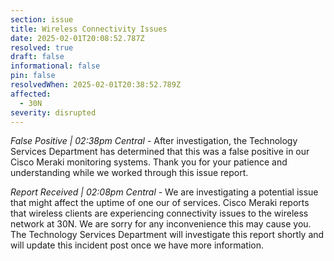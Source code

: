 ```yaml
---
section: issue
title: Wireless Connectivity Issues
date: 2025-02-01T20:08:52.787Z
resolved: true
draft: false
informational: false
pin: false
resolvedWhen: 2025-02-01T20:38:52.789Z
affected:
  - 30N
severity: disrupted
---
```

*False Positive | 02:38pm Central* - After investigation, the Technology Services Department has determined that this was a false positive in our Cisco Meraki monitoring systems. Thank you for your patience and understanding while we worked through this issue report.

*Report Received | 02:08pm Central* - We are investigating a potential issue that might affect the uptime of one our of services. Cisco Meraki reports that wireless clients are experiencing connectivity issues to the wireless network at 30N. We are sorry for any inconvenience this may cause you. The Technology Services Department will investigate this report shortly and will update this incident post once we have more information.